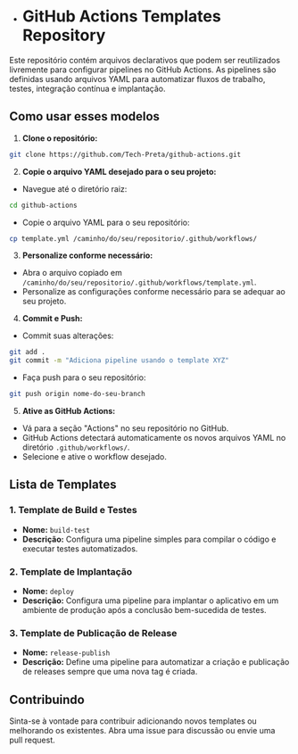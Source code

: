- # GitHub Actions Templates Repository

Este repositório contém arquivos declarativos que podem ser reutilizados livremente para configurar pipelines no GitHub Actions. As pipelines são definidas usando arquivos YAML para automatizar fluxos de trabalho, testes, integração contínua e implantação.

## Como usar esses modelos 
1. **Clone o repositório:** 

```bash
git clone https://github.com/Tech-Preta/github-actions.git
``` 
2. **Copie o arquivo YAML desejado para o seu projeto:**  
- Navegue até o diretório raiz:

```bash
cd github-actions
``` 
- Copie o arquivo YAML para o seu repositório:

```bash
cp template.yml /caminho/do/seu/repositorio/.github/workflows/
``` 
3. **Personalize conforme necessário:**  
- Abra o arquivo copiado em `/caminho/do/seu/repositorio/.github/workflows/template.yml`.
- Personalize as configurações conforme necessário para se adequar ao seu projeto. 
4. **Commit e Push:**  
- Commit suas alterações:

```bash
git add .
git commit -m "Adiciona pipeline usando o template XYZ"
``` 
- Faça push para o seu repositório:

```bash
git push origin nome-do-seu-branch
``` 
5. **Ative as GitHub Actions:** 
- Vá para a seção "Actions" no seu repositório no GitHub. 
- GitHub Actions detectará automaticamente os novos arquivos YAML no diretório `.github/workflows/`.
- Selecione e ative o workflow desejado.
## Lista de Templates
### 1. Template de Build e Testes 
- **Nome:**  `build-test` 
- **Descrição:**  Configura uma pipeline simples para compilar o código e executar testes automatizados.
### 2. Template de Implantação 
- **Nome:**  `deploy` 
- **Descrição:**  Configura uma pipeline para implantar o aplicativo em um ambiente de produção após a conclusão bem-sucedida de testes.
### 3. Template de Publicação de Release 
- **Nome:**  `release-publish` 
- **Descrição:**  Define uma pipeline para automatizar a criação e publicação de releases sempre que uma nova tag é criada.
## Contribuindo

Sinta-se à vontade para contribuir adicionando novos templates ou melhorando os existentes. Abra uma issue para discussão ou envie uma pull request.